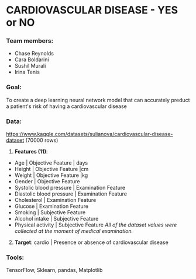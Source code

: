 # CARDIOVASCULAR DISEASE - YES or NO
### Team members:
- Chase Reynolds
- Cara Boldarini
- Sushil Murali
- Irina Tenis 
### Goal: 
To create a deep learning neural network model that can accurately preduct a patient's risk of having a cardiovascular disease
### Data: 
https://www.kaggle.com/datasets/sulianova/cardiovascular-disease-dataset (70000 rows)
1. **Features (11)**:
- Age | Objective Feature | days
- Height | Objective Feature |cm
- Weight | Objective Feature |kg
- Gender | Objective Feature 
- Systolic blood pressure | Examination Feature 
- Diastolic blood pressure | Examination Feature 
- Cholesterol | Examination Feature 
- Glucose | Examination Feature 
- Smoking | Subjective Feature 
- Alcohol intake | Subjective Feature 
- Physical activity | Subjective Feature 
*All of the dataset values were collected at the moment of medical examination.*
2. **Target**: cardio | Presence or absence of cardiovascular disease 
### Tools:
TensorFlow, Sklearn, pandas, Matplotlib 


